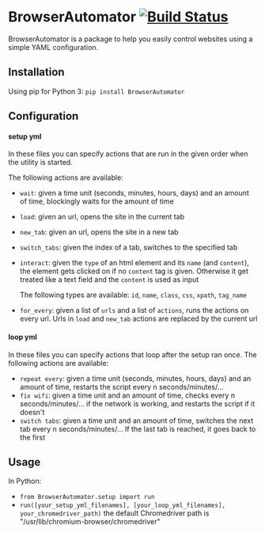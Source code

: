 # BrowserAutomator [![Build Status](https://travis-ci.org/edekadigital/BrowserAutomator.svg?branch=master)](https://travis-ci.org/edekadigital/BrowserAutomator)

BrowserAutomator is a package to help you easily control websites using a simple YAML configuration.
## Installation
Using pip for Python 3:
`pip install BrowserAutomator`

## Configuration
#### setup yml
In these files you can specify actions that are run in the given order when the utility is started.

The following actions are available:
- `wait`: given a time unit (seconds, minutes, hours, days) and an amount of time, blockingly waits for the amount of time
- `load`: given an url, opens the site in the current tab
- `new_tab`: given an url, opens the site in a new tab
- `switch_tabs`: given the index of a tab, switches to the specified tab
- `interact`: given the `type` of an html element and its `name` (and `content`), the element gets clicked on if no `content` tag is given. Otherwise it get treated like a text field and the `content` is used as input

   The following types are available: `id`, `name`, `class`, `css`, `xpath`, `tag_name`

- `for_every`: given a list of `urls` and a list of `actions`, runs the actions on every url. Urls in `load` and `new_tab` actions are replaced by the current url

#### loop yml
In these files you can specify actions that loop after the setup ran once.
The following actions are available:
- `repeat every`: given a time unit (seconds, minutes, hours, days) and an amount of time, restarts the script every n seconds/minutes/...
- `fix wifi`: given a time unit and an amount of time, checks every n seconds/minutes/... if the network is working, and restarts the script if it doesn't
- `switch tabs`: given a time unit and an amount of time, switches the next tab every n seconds/minutes/... If the last tab is reached, it goes back to the first

## Usage
In Python:
- `from BrowserAutomator.setup import run`
- `run([your_setup_yml_filenames], [your_loop_yml_filenames], your_chromedriver_path)`
the default Chromedriver path is "/usr/lib/chromium-browser/chromedriver"